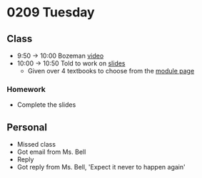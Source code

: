 # 0209 Tuesday

## Class

- 9:50 -> 10:00 Bozeman [video](https://bsd.instructure.com/courses/85335/modules/items/1311905)
- 10:00 -> 10:50 Told to work on [slides](https://bsd.instructure.com/courses/85335/files/8660184?module_item_id=1311896)
  - Given over 4 textbooks to choose from the [module page](https://bsd.instructure.com/courses/85335/modules)

### Homework

- Complete the slides

## Personal

- Missed class
- Got email from Ms. Bell
- Reply
- Got reply from Ms. Bell, 'Expect it never to happen again'
